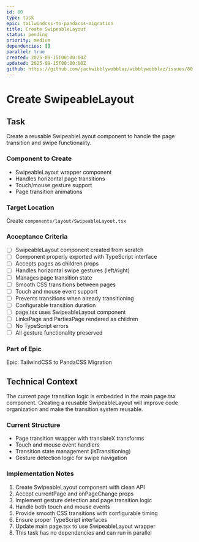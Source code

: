 ```yaml
---
id: 80
type: task
epic: tailwindcss-to-pandacss-migration
title: Create SwipeableLayout
status: pending
priority: medium
dependencies: []
parallel: true
created: 2025-09-15T00:00:00Z
updated: 2025-09-15T00:00:00Z
github: https://github.com/jackwibblywobblaz/wibblywobblaz/issues/80
---
```


# Create SwipeableLayout

## Task
Create a reusable SwipeableLayout component to handle the page transition and swipe functionality.

### Component to Create
- SwipeableLayout wrapper component
- Handles horizontal page transitions
- Touch/mouse gesture support
- Page transition animations

### Target Location
Create `components/layout/SwipeableLayout.tsx`

### Acceptance Criteria
- [ ] SwipeableLayout component created from scratch
- [ ] Component properly exported with TypeScript interface
- [ ] Accepts pages as children props
- [ ] Handles horizontal swipe gestures (left/right)
- [ ] Manages page transition state
- [ ] Smooth CSS transitions between pages
- [ ] Touch and mouse event support
- [ ] Prevents transitions when already transitioning
- [ ] Configurable transition duration
- [ ] page.tsx uses SwipeableLayout component
- [ ] LinksPage and PartiesPage rendered as children
- [ ] No TypeScript errors
- [ ] All gesture functionality preserved

### Part of Epic
Epic: TailwindCSS to PandaCSS Migration

## Technical Context

The current page transition logic is embedded in the main page.tsx component. Creating a reusable SwipeableLayout will improve code organization and make the transition system reusable.

### Current Structure
- Page transition wrapper with translateX transforms
- Touch and mouse event handlers
- Transition state management (isTransitioning)
- Gesture detection logic for swipe navigation

### Implementation Notes
1. Create SwipeableLayout component with clean API
2. Accept currentPage and onPageChange props
3. Implement gesture detection and page transition logic
4. Handle both touch and mouse events
5. Provide smooth CSS transitions with configurable timing
6. Ensure proper TypeScript interfaces
7. Update main page.tsx to use SwipeableLayout wrapper
8. This task has no dependencies and can run in parallel